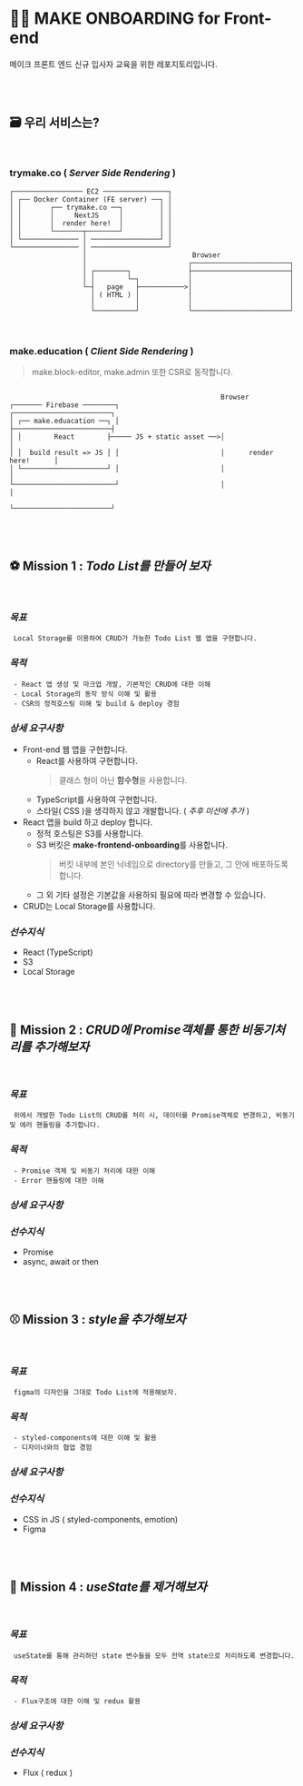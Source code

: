 # 🧑‍💻 **MAKE ONBOARDING for Front-end**

메이크 프론트 엔드 신규 입사자 교육을 위한 레포지토리입니다.

<br /><br />

## 🗃 우리 서비스는?

<br />

### **trymake.co** ( _Server Side Rendering_ )

```
┌───────────────── EC2 ────────────────┐
│ ┌── Docker Container (FE server) ──┐ │
│ │       ┌── trymake.co ──┐         │ │
│ │       │     NextJS     │         │ │
│ │       │  render here!  │         │ │
│ │       └───────┬────────┘         │ │
│ └────────────── │ ─────────────────┘ │
└──────────────── │ ───────────────────┘
                  │                          Browser
                  │                         ┌────────────────────────┐
                  │ ┌────────┐              ├────────────────────────┤
                  │ │        └─┐            │                        │
                  └─┤   page   ├───────────>│                        │
                    │ ( HTML ) │            │                        │
                    │          │            │                        │
                    └──────────┘            └────────────────────────┘
```

<br />

### **make.education** ( _Client Side Rendering_ )

> make.block-editor, make.admin 또한 CSR로 동작합니다.

```

                                                    Browser
┌─────── Firebase ────────┐                         ┌────────────────────────┐
│ ┌── make.eduacation ──┐ │                         ├────────────────────────┤
│ │        React        ├───── JS + static asset ──>│                        │
│ │  build result => JS │ │                         │      render here!      │
│ └─────────────────────┘ │                         │                        │
└─────────────────────────┘                         │                        │
                                                    └────────────────────────┘

```

<br /><br />

## ⚽️ **Mission 1** : _Todo List를 만들어 보자_

<br />

### _목표_

```
 Local Storage를 이용하여 CRUD가 가능한 Todo List 웹 앱을 구현합니다.
```

### _목적_

```
 - React 앱 생성 및 마크업 개발, 기본적인 CRUD에 대한 이해
 - Local Storage의 동작 방식 이해 및 활용
 - CSR의 정적호스팅 이해 및 build & deploy 경험
```

### _상세 요구사항_

- Front-end 웹 앱을 구현합니다.
  - React를 사용하여 구현합니다.
    > 클래스 형이 아닌 **함수형**을 사용합니다.
  - TypeScript를 사용하여 구현합니다.
  - 스타일( CSS )을 생각하지 않고 개발합니다. ( _추후 미션에 추가_ )
- React 앱을 build 하고 deploy 합니다.
  - 정적 호스팅은 S3를 사용합니다.
  - S3 버킷은 **make-frontend-onboarding**를 사용합니다.
    > 버킷 내부에 본인 닉네임으로 directory를 만들고, 그 안에 배포하도록 합니다.
  - 그 외 기타 설정은 기본값을 사용하되 필요에 따라 변경할 수 있습니다.
- CRUD는 Local Storage를 사용합니다.

### _선수지식_

- React (TypeScript)
- S3
- Local Storage

<br /><br />

## 🏀️ **Mission 2** : _CRUD에 Promise객체를 통한 비동기처리를 추가해보자_

<br />

### _목표_

```
 위에서 개발한 Todo List의 CRUD를 처리 시, 데이터를 Promise객체로 변경하고, 비동기 및 에러 핸들링을 추가합니다.
```

### _목적_

```
 - Promise 객체 및 비동기 처리에 대한 이해
 - Error 핸들링에 대한 이해
```

### _상세 요구사항_

### _선수지식_

- Promise
- async, await or then

<br /><br />

## ⚾ **Mission 3** : _style을 추가해보자_

<br />

### _목표_

```
 figma의 디자인을 그대로 Todo List에 적용해보자.
```

### _목적_

```
 - styled-components에 대한 이해 및 활용
 - 디자이너와의 협업 경험
```

### _상세 요구사항_

### _선수지식_

- CSS in JS ( styled-components, emotion)
- Figma

<br /><br />

## 🏐 **Mission 4** : _useState를 제거해보자_

<br />

### _목표_

```
 useState를 통해 관리하던 state 변수들을 모두 전역 state으로 처리하도록 변경합니다.
```

### _목적_

```
 - Flux구조에 대한 이해 및 redux 활용
```

### _상세 요구사항_

### _선수지식_

- Flux ( redux )

<br /><br />
